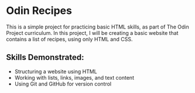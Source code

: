 # Odin Recipes

This is a simple project for practicing basic HTML skills, as part of The Odin Project curriculum. In this project, I will be creating a basic website that contains a list of recipes, using only HTML and CSS.

## Skills Demonstrated:
- Structuring a website using HTML
- Working with lists, links, images, and text content
- Using Git and GitHub for version control
